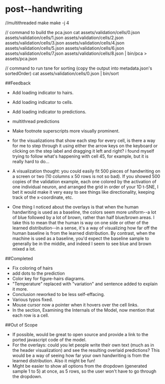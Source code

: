 # post--handwriting

//multithreaded make
make -j 4

// command to build the pca.json
cat assets/validation/cells/0.json assets/validation/cells/1.json assets/validation/cells/2.json assets/validation/cells/3.json assets/validation/cells/4.json assets/validation/cells/5.json assets/validation/cells/6.json assets/validation/cells/7.json assets/validation/cells/8.json | bin/pca > assets/pca.json

// command to run tsne for sorting (copy the output into metadata.json's sortedOrder)
cat assets/validation/cells/0.json | bin/sort


##Feedback
- Add loading indicator to hairs.
- Add loading indicator to cells.
- Add loading indicator to predictions.

- multithread predictions

- Make footnote superscripts more visually prominent.

- for the visualizations that show each step for every cell, is there a way for me to step through it using either the arrow keys on the keyboard or clicking on the step label and dragging it left and right? i found myself trying to follow what's happening with cell 45, for example, but it is really hard to do...

- A visualization thought: you could easily fit 500 pieces of handwriting on a screen or two (10 columns x 50 rows is not so bad). If you showed 500 copies of the validation example, each one colored by the activation of one individual neuron, and arranged the grid in order of your 1D t-SNE, I bet it would make it very easy to see things like directionality, keeping track of the x-coordinate, etc.

- One thing I noticed about the overlays is that when the human handwriting is used as a baseline, the colors seem more uniform--a lot of blue followed by a lot of brown, rather than half blue/brown areas. I take this to mean that the human is way on one side or other of the learned distribution--in a sense, it's a way of visualizing how far off the human baseline is from the learned distribution. By contrast, when the machine is used as a baseline, you'd expect the baseline sample to generally be in the middle, and indeed I seem to see blue and brown mixed a lot.

##Completed
- Fix coloring of hairs
- add dots to the prediction
- Color key for figure-hairs diagrams.
- "Temperature" replaced with "variation" and sentence added to explain it more.
- Conclusion reworked to be less self-effacing.
- Various typos fixed.
- Mouse cursor now a pointer when it hovers over the cell links.
- In the section, Examining the Internals of the Model, now mention that each row is a cell.

##Out of Scope
- If possible, would be great to open source and provide a link to the ported javascript code of the model.
- For the overlays: could you let people write their own text (much as in the header visualization) and see the resulting overlaid predictions? This would be a way of seeing how far your own handwriting is from the learned distribution. Also it might be fun!
- Might be easier to show all options from the dropdown (generated sample 1 to 5) at once, as 5 rows, so the user won't have to go through the dropdown.
